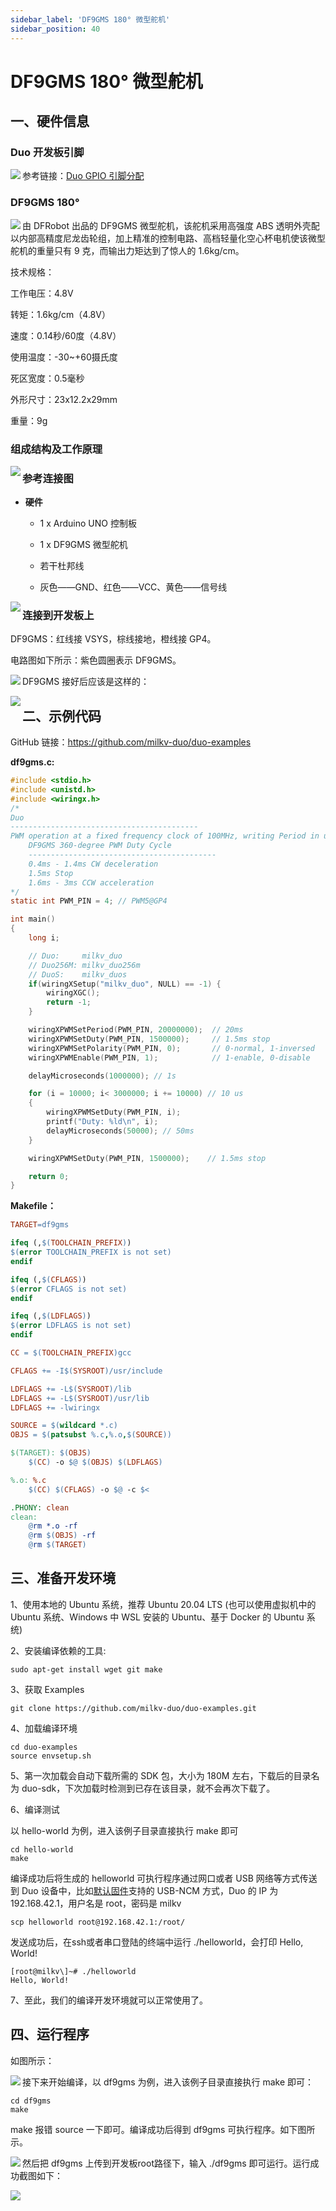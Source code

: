 ```yaml
---
sidebar_label: 'DF9GMS 180° 微型舵机'
sidebar_position: 40
---
```


# DF9GMS 180° 微型舵机

## 一、硬件信息

### Duo 开发板引脚

<Image src='/docs/duo/duo/duo-pinout-01.webp' maxWidth='50%' align='left' />

参考链接：[Duo GPIO 引脚分配](https://milkv.io/zh/docs/duo/getting-started/duo#duo-gpio-%E5%BC%95%E8%84%9A%E5%88%86%E9%85%8D)

### DF9GMS 180°

<Image src='/docs/duo/sensor-demo/df9gms180/df9gms180_02.webp' maxWidth='50%' align='left' />

由 DFRobot 出品的 DF9GMS 微型舵机，该舵机采用高强度 ABS 透明外壳配以内部高精度尼龙齿轮组，加上精准的控制电路、高档轻量化空心杯电机使该微型舵机的重量只有 9 克，而输出力矩达到了惊人的 1.6kg/cm。

技术规格：

工作电压：4.8V

转矩：1.6kg/cm（4.8V）

速度：0.14秒/60度（4.8V）

使用温度：-30~+60摄氏度

死区宽度：0.5毫秒

外形尺寸：23x12.2x29mm

重量：9g

### 组成结构及工作原理

<Image src='/docs/duo/sensor-demo/df9gms180/df9gms180_03.webp' maxWidth='50%' align='left' />

### 参考连接图

- **硬件**

  - 1 x Arduino UNO 控制板

  - 1 x DF9GMS 微型舵机

  - 若干杜邦线

  - 灰色——GND、红色——VCC、黄色——信号线

<Image src='/docs/duo/sensor-demo/df9gms180/df9gms180_04.webp' maxWidth='50%' align='left' />

### 连接到开发板上

DF9GMS：红线接 VSYS，棕线接地，橙线接 GP4。

电路图如下所示：紫色圆圈表示 DF9GMS。

<Image src='/docs/duo/sensor-demo/df9gms180/df9gms180_10.webp' maxWidth='50%' align='left' />

DF9GMS 接好后应该是这样的：

<Image src='/docs/duo/sensor-demo/df9gms180/df9gms180_06.webp' maxWidth='50%' align='left' />

## 二、示例代码

GitHub 链接：https://github.com/milkv-duo/duo-examples

**df9gms.c:**  
```c
#include <stdio.h>
#include <unistd.h>
#include <wiringx.h>
/*
Duo
------------------------------------------
PWM operation at a fixed frequency clock of 100MHz, writing Period in units of nanoseconds.
	DF9GMS 360-degree PWM Duty Cycle 
	------------------------------------------ 
	0.4ms - 1.4ms CW deceleration 
	1.5ms Stop 
	1.6ms - 3ms CCW acceleration 
*/
static int PWM_PIN = 4; // PWM5@GP4

int main()
{
    long i;

    // Duo:     milkv_duo
    // Duo256M: milkv_duo256m
    // DuoS:    milkv_duos
    if(wiringXSetup("milkv_duo", NULL) == -1) {
        wiringXGC();
        return -1;
    }

    wiringXPWMSetPeriod(PWM_PIN, 20000000);  // 20ms
    wiringXPWMSetDuty(PWM_PIN, 1500000);     // 1.5ms stop
    wiringXPWMSetPolarity(PWM_PIN, 0);       // 0-normal, 1-inversed
    wiringXPWMEnable(PWM_PIN, 1);            // 1-enable, 0-disable

    delayMicroseconds(1000000); // 1s

    for (i = 10000; i< 3000000; i += 10000) // 10 us 
    {
        wiringXPWMSetDuty(PWM_PIN, i);
        printf("Duty: %ld\n", i);
        delayMicroseconds(50000); // 50ms
    }

    wiringXPWMSetDuty(PWM_PIN, 1500000);    // 1.5ms stop

    return 0;
}

```

**Makefile：**

```makefile
TARGET=df9gms

ifeq (,$(TOOLCHAIN_PREFIX))
$(error TOOLCHAIN_PREFIX is not set)
endif

ifeq (,$(CFLAGS))
$(error CFLAGS is not set)
endif

ifeq (,$(LDFLAGS))
$(error LDFLAGS is not set)
endif

CC = $(TOOLCHAIN_PREFIX)gcc

CFLAGS += -I$(SYSROOT)/usr/include

LDFLAGS += -L$(SYSROOT)/lib
LDFLAGS += -L$(SYSROOT)/usr/lib
LDFLAGS += -lwiringx

SOURCE = $(wildcard *.c)
OBJS = $(patsubst %.c,%.o,$(SOURCE))

$(TARGET): $(OBJS)
	$(CC) -o $@ $(OBJS) $(LDFLAGS)

%.o: %.c
	$(CC) $(CFLAGS) -o $@ -c $<

.PHONY: clean
clean:
	@rm *.o -rf
	@rm $(OBJS) -rf
	@rm $(TARGET)
```

## 三、准备开发环境

1、使用本地的 Ubuntu 系统，推荐 Ubuntu 20.04 LTS (也可以使用虚拟机中的 Ubuntu 系统、Windows 中 WSL 安装的 Ubuntu、基于 Docker 的 Ubuntu 系统)

2、安装编译依赖的工具:

```
sudo apt-get install wget git make
```

3、获取 Examples

```
git clone https://github.com/milkv-duo/duo-examples.git
```
4、加载编译环境

```
cd duo-examples
source envsetup.sh
```

5、第一次加载会自动下载所需的 SDK 包，大小为 180M 左右，下载后的目录名为 duo-sdk，下次加载时检测到已存在该目录，就不会再次下载了。

6、编译测试

以 hello-world 为例，进入该例子目录直接执行 make 即可
```
cd hello-world
make
```

编译成功后将生成的 helloworld 可执行程序通过网口或者 USB 网络等方式传送到 Duo 设备中，比如[默认固件](https://github.com/milkv-duo/duo-buildroot-sdk/releases)支持的 USB-NCM 方式，Duo 的 IP 为 192.168.42.1，用户名是 root，密码是 milkv

```
scp helloworld root@192.168.42.1:/root/
```

发送成功后，在ssh或者串口登陆的终端中运行 ./helloworld，会打印 Hello, World!

```
[root@milkv\]~# ./helloworld
Hello, World!
```

7、至此，我们的编译开发环境就可以正常使用了。

## 四、运行程序

如图所示：

<Image src='/docs/duo/sensor-demo/df9gms180/df9gms180_07.webp' maxWidth='50%' align='left' />

接下来开始编译，以 df9gms 为例，进入该例子目录直接执行 make 即可：

```
cd df9gms
make
```
make 报错 source 一下即可。编译成功后得到 df9gms 可执行程序。如下图所示。

<Image src='/docs/duo/sensor-demo/df9gms180/df9gms180_08.webp' maxWidth='50%' align='left' />

然后把 df9gms 上传到开发板root路径下，输入 ./df9gms 即可运行。运行成功截图如下：

<Image src='/docs/duo/sensor-demo/df9gms180/df9gms180_09.webp' maxWidth='50%' align='left' />
